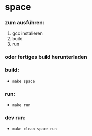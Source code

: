 # space
### zum ausführen:
1. gcc instalieren
2. build
3. run
### oder fertiges build herunterladen
### build:
- `make space`
### run:
- `make run`
### dev run:
- `make clean space run`